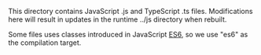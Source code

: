 This directory contains JavaScript .js and TypeScript .ts files.  Modifications here will result in updates in the runtime ../js directory when rebuilt.

Some files uses classes introduced in JavaScript [ES6](https://www.w3schools.com/js/js_es6.asp), so we use "es6" as the compilation target.

